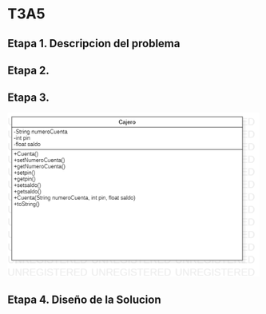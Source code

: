 # T3A5

## Etapa 1. Descripcion del problema





## Etapa 2. 


## Etapa 3.
![](https://github.com/Yayusky/T3A5/blob/b7d07570f51c8c04455d131e1dad9d3eceae65ce/T3A5.png)

## Etapa 4. Diseño de la Solucion 

